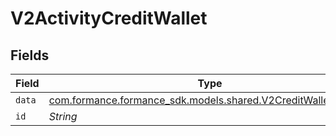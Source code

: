 # V2ActivityCreditWallet


## Fields

| Field                                                                                                         | Type                                                                                                          | Required                                                                                                      | Description                                                                                                   |
| ------------------------------------------------------------------------------------------------------------- | ------------------------------------------------------------------------------------------------------------- | ------------------------------------------------------------------------------------------------------------- | ------------------------------------------------------------------------------------------------------------- |
| `data`                                                                                                        | [com.formance.formance_sdk.models.shared.V2CreditWalletRequest](../../models/shared/V2CreditWalletRequest.md) | :heavy_minus_sign:                                                                                            | N/A                                                                                                           |
| `id`                                                                                                          | *String*                                                                                                      | :heavy_minus_sign:                                                                                            | N/A                                                                                                           |
